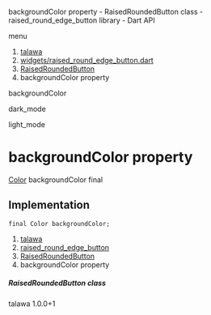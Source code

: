 




backgroundColor property - RaisedRoundedButton class - raised\_round\_edge\_button library - Dart API







menu

1. [talawa](../../index.html)
2. [widgets/raised\_round\_edge\_button.dart](../../widgets_raised_round_edge_button/widgets_raised_round_edge_button-library.html)
3. [RaisedRoundedButton](../../widgets_raised_round_edge_button/RaisedRoundedButton-class.html)
4. backgroundColor property

backgroundColor


dark\_mode

light\_mode




# backgroundColor property


[Color](https://api.flutter.dev/flutter/painting/Color-class.html)
backgroundColor
final

## Implementation

```
final Color backgroundColor;
```

 


1. [talawa](../../index.html)
2. [raised\_round\_edge\_button](../../widgets_raised_round_edge_button/widgets_raised_round_edge_button-library.html)
3. [RaisedRoundedButton](../../widgets_raised_round_edge_button/RaisedRoundedButton-class.html)
4. backgroundColor property

##### RaisedRoundedButton class





talawa
1.0.0+1






